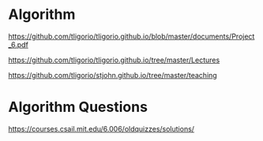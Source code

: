 # Algorithm

https://github.com/tligorio/tligorio.github.io/blob/master/documents/Project_6.pdf

https://github.com/tligorio/tligorio.github.io/tree/master/Lectures

https://github.com/tligorio/stjohn.github.io/tree/master/teaching

# Algorithm Questions

https://courses.csail.mit.edu/6.006/oldquizzes/solutions/
